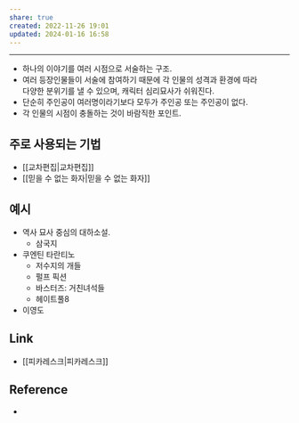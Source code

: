 ```yaml
---
share: true
created: 2022-11-26 19:01
updated: 2024-01-16 16:58
---
```


---
- 하나의 이야기를 여러 시점으로 서술하는 구조.
- 여러 등장인물들이 서술에 참여하기 때문에 각 인물의 성격과 환경에 따라  
  다양한 분위기를 낼 수 있으며, 캐릭터 심리묘사가 쉬워진다.
- 단순히 주인공이 여러명이라기보다 모두가 주인공 또는 주인공이 없다.
- 각 인물의 시점이 충돌하는 것이 바람직한 포인트.
  
  
## 주로 사용되는 기법
- [[교차편집|교차편집]]
- [[믿을 수 없는 화자|믿을 수 없는 화자]]


## 예시
- 역사 묘사 중심의 대하소설.
	- 삼국지
- 쿠엔틴 타란티노
	- 저수지의 개들
	- 펄프 픽션
	- 바스터즈: 거친녀석들
	- 헤이트풀8
- 이영도

## Link
- [[피카레스크|피카레스크]]


## Reference
- 